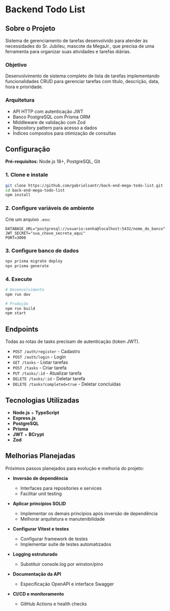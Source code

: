 # Backend Todo List

## Sobre o Projeto

Sistema de gerenciamento de tarefas desenvolvido para atender às necessidades do Sr. Jubileu, mascote da MegaJr., que precisa de uma ferramenta para organizar suas atividades e tarefas diárias.

### Objetivo

Desenvolvimento de sistema completo de lista de tarefas implementando funcionalidades CRUD para gerenciar tarefas com título, descrição, data, hora e prioridade.

### Arquitetura

- API HTTP com autenticação JWT
- Banco PostgreSQL com Prisma ORM
- Middleware de validação com Zod
- Repository pattern para acesso a dados
- Índices compostos para otimização de consultas

## Configuração

**Pré-requisitos:** Node.js 18+, PostgreSQL, Git

### 1. Clone e instale

```bash
git clone https://github.com/gabrielsantr/back-end-mega-todo-list.git
cd back-end-mega-todo-list
npm install
```

### 2. Configure variáveis de ambiente

Crie um arquivo `.env`:

```env
DATABASE_URL="postgresql://usuario:senha@localhost:5432/nome_do_banco"
JWT_SECRET="sua_chave_secreta_aqui"
PORT=3000
```

### 3. Configure banco de dados

```bash
npx prisma migrate deploy
npx prisma generate
```

### 4. Execute

```bash
# Desenvolvimento
npm run dev

# Produção
npm run build
npm start
```

## Endpoints

Todas as rotas de tasks precisam de autenticação (token JWT).

- `POST /auth/register` - Cadastro
- `POST /auth/login` - Login
- `GET /tasks` - Listar tarefas
- `POST /tasks` - Criar tarefa
- `PUT /tasks/:id` - Atualizar tarefa
- `DELETE /tasks/:id` - Deletar tarefa
- `DELETE /tasks?completed=true` - Deletar concluídas

## Tecnologias Utilizadas

- **Node.js** + **TypeScript**
- **Express.js**
- **PostgreSQL**
- **Prisma**
- **JWT** + **BCrypt**
- **Zod**

## Melhorias Planejadas

Próximos passos planejados para evolução e melhoria do projeto:

- **Inversão de dependência**
  - Interfaces para repositories e services
  - Facilitar unit testing

- **Aplicar princípios SOLID**
  - Implementar os demais princípios após inversão de dependência
  - Melhorar arquitetura e manutenibilidade

- **Configurar Vitest e testes**
  - Configurar framework de testes
  - Implementar suite de testes automatizados

- **Logging estruturado**
  - Substituir console.log por winston/pino

- **Documentação da API**
  - Especificação OpenAPI e interface Swagger

- **CI/CD e monitoramento**
  - GitHub Actions e health checks
